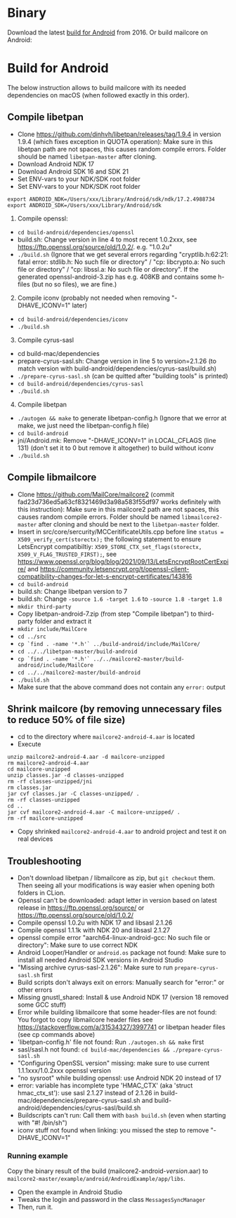 # Binary

Download the latest [build for Android](http://d.etpan.org/mailcore2-deps/mailcore2-android/) from 2016. Or build mailcore on Android:

# Build for Android

The below instruction allows to build mailcore with its needed dependencies on macOS (when followed exactly in this order).

## Compile libetpan
- Clone https://github.com/dinhvh/libetpan/releases/tag/1.9.4 in version 1.9.4 (which fixes exception in QUOTA operation): Make sure in this libetpan path are not spaces, this causes random compile errors. Folder should be named `libetpan-master` after cloning.
- Download Android NDK 17
- Download Android SDK 16 and SDK 21
- Set ENV-vars to your NDK/SDK root folder
- Set ENV-vars to your NDK/SDK root folder
```
export ANDROID_NDK=/Users/xxx/Library/Android/sdk/ndk/17.2.4988734
export ANDROID_SDK=/Users/xxx/Library/Android/sdk
```

1. Compile openssl:
  - `cd build-android/dependencies/openssl`
  - build.sh: Change version in line 4 to most recent 1.0.2xxx, see https://ftp.openssl.org/source/old/1.0.2/. e.g. "1.0.2u"
  - `./build.sh` (Ignore that we get several errors regarding "cryptlib.h:62:21: fatal error: stdlib.h: No such file or directory" / "cp: libcrypto.a: No such file or directory" / "cp: libssl.a: No such file or directory". If the generated openssl-android-3.zip has e.g. 408KB and contains some h-files (but no so files), we are fine.)

2. Compile iconv (probably not needed when removing "-DHAVE_ICONV=1" later)
  - `cd build-android/dependencies/iconv`
  - `./build.sh`

3. Compile cyrus-sasl
  - cd build-mac/dependencies
  - prepare-cyrus-sasl.sh: Change version in line 5 to version=2.1.26 (to match version with build-android/dependencies/cyrus-sasl/build.sh)
  - `./prepare-cyrus-sasl.sh` (can be quitted after "building tools" is printed)
  - `cd build-android/dependencies/cyrus-sasl`
  - `./build.sh`

4. Compile libetpan
  - `./autogen && make` to generate libetpan-config.h (Ignore that we error at make, we just need the libetpan-config.h file)
  - `cd build-android`
  - jni/Android.mk: Remove "-DHAVE_ICONV=1" in LOCAL_CFLAGS (line 131) (don't set it to 0 but remove it altogether) to build without iconv
  - `./build.sh`

## Compile libmailcore
- Clone https://github.com/MailCore/mailcore2 (commit fad23d736ed5a63cf8321469d3a98a583f55df97 works definitely with this instruction): Make sure in this mailcore2 path are not spaces, this causes random compile errors. Folder should be named `libmailcore2-master` after cloning and should be next to the `libetpan-master` folder.
- Insert in src/core/sercurity/MCCeritificateUtils.cpp before line `status = X509_verify_cert(storectx);` the following statement to ensure LetsEncrypt compatibiltiy: `X509_STORE_CTX_set_flags(storectx, X509_V_FLAG_TRUSTED_FIRST);`, see https://www.openssl.org/blog/blog/2021/09/13/LetsEncryptRootCertExpire/ and https://community.letsencrypt.org/t/openssl-client-compatibility-changes-for-let-s-encrypt-certificates/143816
- `cd build-android`
- build.sh: Change libetpan version to 7
- build.sh: Change `-source 1.6 -target 1.6` to `-source 1.8 -target 1.8`
- `mkdir third-party`
- Copy libetpan-android-7.zip (from step "Compile libetpan") to third-party folder and extract it
- `mkdir include/MailCore`
- `cd ../src`
- ``cp `find . -name '*.h'` ../build-android/include/MailCore/``
- `cd ../../libetpan-master/build-android`
- ``cp `find . -name '*.h'` ../../mailcore2-master/build-android/include/MailCore``
- `cd ../../mailcore2-master/build-android`
- `./build.sh`
- Make sure that the above command does not contain any `error:` output

## Shrink mailcore (by removing unnecessary files to reduce 50% of file size)
- cd to the directory where `mailcore2-android-4.aar` is located
- Execute
```
unzip mailcore2-android-4.aar -d mailcore-unzipped
rm mailcore2-android-4.aar
cd mailcore-unzipped
unzip classes.jar -d classes-unzipped
rm -rf classes-unzipped/jni
rm classes.jar
jar cvf classes.jar -C classes-unzipped/ .
rm -rf classes-unzipped
cd ..
jar cvf mailcore2-android-4.aar -C mailcore-unzipped/ .
rm -rf mailcore-unzipped
```
- Copy shrinked `mailcore2-android-4.aar` to android project and test it on real devices

## Troubleshooting
- Don't download libetpan / libmailcore as zip, but `git checkout` them. Then seeing all your modifications is way easier when opening both folders in CLion.
- Openssl can't be downloaded: adapt letter in version based on latest release in https://ftp.openssl.org/source/ or https://ftp.openssl.org/source/old/1.0.2/
- Compile openssl 1.0.2u with NDK 17 and libsasl 2.1.26
- Compile openssl 1.1.1k with NDK 20 and libsasl 2.1.27
- openssl compile error "aarch64-linux-android-gcc: No such file or directory": Make sure to use correct NDK
- Android Looper/Handler or `android.os` package not found: Make sure to install all needed Android SDK versions in Android Studio
- "Missing archive cyrus-sasl-2.1.26": Make sure to run `prepare-cyrus-sasl.sh` first
- Build scripts don't always exit on errors: Manually search for "error:" or other errors
- Missing gnustl_shared: Install & use Android NDK 17 (version 18 removed some GCC stuff)
- Error while building libmailcore that some header-files are not found: You forgot to copy libmailcore header files see https://stackoverflow.com/a/31534327/3997741 or libetpan header files (see cp commands above)
- 'libetpan-config.h' file not found: Run `./autogen.sh && make` first
- sasl/sasl.h not found: `cd build-mac/dependencies && ./prepare-cyrus-sasl.sh`
- "Configuring OpenSSL version" missing: make sure to use current 1.1.1xxx/1.0.2xxx openssl version
- "no sysroot" while building openssl: use Android NDK 20 instead of 17
- error: variable has incomplete type 'HMAC_CTX' (aka 'struct hmac_ctx_st'): use sasl 2.1.27 instead of 2.1.26 in build-mac/dependencies/prepare-cyrus-sasl.sh and build-android/dependencies/cyrus-sasl/build.sh
- Buildscripts can't run: Call them with `bash build.sh` (even when starting with "#! /bin/sh")
- iconv stuff not found when linking: you missed the step to remove "-DHAVE_ICONV=1"

### Running example ###

Copy the binary result of the build (mailcore2-android-*version*.aar) to `mailcore2-master/example/android/AndroidExample/app/libs`.

- Open the example in Android Studio
- Tweaks the login and password in the class `MessagesSyncManager`
- Then, run it.
